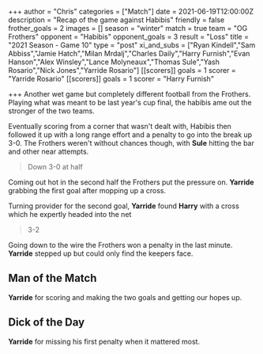 +++
author = "Chris"
categories = ["Match"]
date = 2021-06-19T12:00:00Z
description = "Recap of the game against Habibis"
friendly = false
frother_goals = 2
images = []
season = "winter"
match = true
team = "OG Frothers"
opponent = "Habibis"
opponent_goals = 3
result = "Loss"
title = "2021 Season - Game 10"
type = "post"
xi_and_subs = ["Ryan Kindell","Sam Abbiss","Jamie Hatch","Milan Mrdalj","Charles Daily","Harry Furnish","Evan Hanson","Alex Winsley","Lance Molyneaux","Thomas Sule","Yash Rosario","Nick Jones","Yarride Rosario"]
[[scorers]]
goals = 1
scorer = "Yarride Rosario"
[[scorers]]
goals = 1
scorer = "Harry Furnish"

+++
Another wet game but completely different football from the Frothers. Playing what was meant to be last year's cup final, the habibis ame out the stronger of the two teams.

Eventually scoring from a corner that wasn't dealt with, Habibis then followed it up with a long range effort and a penalty to go into the break up 3-0. The Frothers weren't without chances though, with **Sule** hitting the bar and other near attempts.

> Down 3-0 at half

Coming out hot in the second half the Frothers put the pressure on. **Yarride** grabbing the first goal after mopping up a cross.

Turning provider for the second goal, **Yarride** found **Harry** with a cross which he expertly headed into the net

> 3-2

Going down to the wire the Frothers won a penalty in the last minute. **Yarride** stepped up but could only find the keepers face.

## Man of the Match

**Yarride** for scoring and making the two goals and getting our hopes up.

## Dick of the Day

**Yarride** for missing his first penalty when it mattered most.
